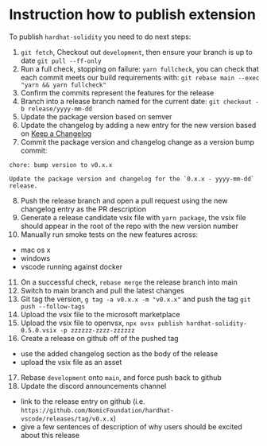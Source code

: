 # Instruction how to publish extension

To publish `hardhat-solidity` you need to do next steps:

1. `git fetch`, Checkout out `development`, then ensure your branch is up to date `git pull --ff-only`
2. Run a full check, stopping on failure: `yarn fullcheck`, you can check that each commit meets our build requirements with: `git rebase main --exec "yarn && yarn fullcheck"`
3. Confirm the commits represent the features for the release
4. Branch into a release branch named for the current date: `git checkout -b release/yyyy-mm-dd`
5. Update the package version based on semver
6. Update the changelog by adding a new entry for the new version based on [Keep a Changelog](https://keepachangelog.com/en/1.0.0/)
7. Commit the package version and changelog change as a version bump commit:

```
chore: bump version to v0.x.x

Update the package version and changelog for the `0.x.x - yyyy-mm-dd`
release.
```

8. Push the release branch and open a pull request using the new changelog entry as the PR description
9. Generate a release candidate vsix file with `yarn package`, the vsix file should appear in the root of the repo with the new version number
10. Manually run smoke tests on the new features across:

- mac os x
- windows
- vscode running against docker

11. On a successful check, `rebase merge` the release branch into main
12. Switch to main branch and pull the latest changes
13. Git tag the version, `g tag -a v0.x.x -m "v0.x.x"` and push the tag `git push --follow-tags`
14. Upload the vsix file to the microsoft marketplace
15. Upload the vsix file to openvsx, `npx ovsx publish hardhat-solidity-0.5.0.vsix -p zzzzzz-zzzz-zzzzzz`
16. Create a release on github off of the pushed tag
  - use the added changelog section as the body of the release
  - upload the vsix file as an asset
17. Rebase `development` onto `main`, and force push back to github
18. Update the discord announcements channel
  - link to the release entry on github (i.e. `https://github.com/NomicFoundation/hardhat-vscode/releases/tag/v0.x.x`)
  - give a few sentences of description of why users should be excited about this release
